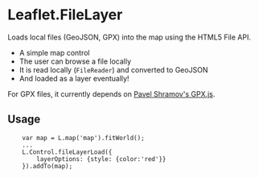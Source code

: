 Leaflet.FileLayer
=================

Loads local files (GeoJSON, GPX) into the map using the HTML5 File API.

* A simple map control
* The user can browse a file locally
* It is read locally (``FileReader``) and converted to GeoJSON
* And loaded as a layer eventually!

For GPX files, it currently depends on [Pavel Shramov's GPX.js](https://github.com/shramov/leaflet-plugins/blob/d74d67/layer/vector/GPX.js).

Usage
-----

```
    var map = L.map('map').fitWorld();
    ...
    L.Control.fileLayerLoad({
        layerOptions: {style: {color:'red'}}
    }).addTo(map);
```
